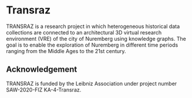 # Transraz

TRANSRAZ is a research project in which heterogeneous historical data collections are connected to an architectural 3D virtual research environment (VRE) of the city of Nuremberg using knowledge graphs. The goal is to enable the exploration of Nuremberg in different time periods ranging from the Middle Ages to the 21st century.

## Acknowledgement

TRANSRAZ is funded by the Leibniz Association under project number SAW-2020-FIZ KA-4-Transraz. 
